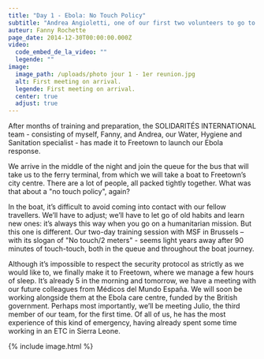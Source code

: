 ```yaml
---
title: "Day 1 - Ebola: No Touch Policy"
subtitle: "Andrea Angioletti, one of our first two volunteers to go to Sierra Leone, is back in France..."
auteur: Fanny Rochette
page_date: 2014-12-30T00:00:00.000Z
video:
  code_embed_de_la_video: ""
  legende: ""
image:
  image_path: /uploads/photo jour 1 - 1er reunion.jpg
  alt: First meeting on arrival.
  legende: First meeting on arrival.
  center: true
  adjust: true
---
```

After months of training and preparation, the SOLIDARIT&Eacute;S INTERNATIONAL team - consisting of myself, Fanny, and Andrea, our Water, Hygiene and Sanitation specialist - has made it to Freetown to launch our Ebola response.

We arrive in the middle of the night and join the queue for the bus that will take us to the ferry terminal, from which we will take a boat to Freetown’s city centre. There are a lot of people, all packed tightly together. What was that about a "no touch policy", again?

In the boat, it’s difficult to avoid coming into contact with our fellow travellers. We’ll have to adjust; we’ll have to let go of old habits and learn new ones: it’s always this way when you go on a humanitarian mission. But this one is different. Our two-day training session with MSF in Brussels – with its slogan of "No touch/2 meters" - seems light years away after 90 minutes of touch-touch, both in the queue and throughout the boat journey.

Although it’s impossible to respect the security protocol as strictly as we would like to, we finally make it to Freetown, where we manage a few hours of sleep. It’s already 5 in the morning and tomorrow, we have a meeting with our future colleagues from M&eacute;dicos del Mundo Espa&ntilde;a. We will soon be working alongside them at the Ebola care centre, funded by the British government. Perhaps most importantly, we’ll be meeting Julio, the third member of our team, for the first time. Of all of us, he has the most experience of this kind of emergency, having already spent some time working in an ETC in Sierra Leone.

{% include image.html %}